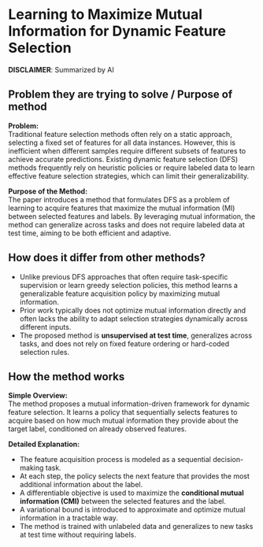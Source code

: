 # Learning to Maximize Mutual Information for Dynamic Feature Selection

**DISCLAIMER**: Summarized by AI

## Problem they are trying to solve / Purpose of method

**Problem:**  
Traditional feature selection methods often rely on a static approach,
selecting a fixed set of features for all data instances.
However, this is inefficient when different samples require different subsets of features to achieve accurate predictions.
Existing dynamic feature selection (DFS) methods frequently rely on heuristic policies or
require labeled data to learn effective feature selection strategies,
which can limit their generalizability.

**Purpose of the Method:**  
The paper introduces a method that formulates DFS as a problem of learning
to acquire features that maximize the mutual information (MI) between selected features and labels.
By leveraging mutual information,
the method can generalize across tasks and does not require labeled data at test time,
aiming to be both efficient and adaptive.


## How does it differ from other methods?

- Unlike previous DFS approaches that often require task-specific supervision or learn greedy selection policies,
this method learns a generalizable feature acquisition policy by maximizing mutual information.
- Prior work typically does not optimize mutual information directly and often lacks the ability
to adapt selection strategies dynamically across different inputs.
- The proposed method is **unsupervised at test time**, generalizes across tasks,
and does not rely on fixed feature ordering or hard-coded selection rules.


## How the method works

**Simple Overview:**  
The method proposes a mutual information-driven framework for dynamic feature selection.
It learns a policy that sequentially selects features to acquire based on how much
mutual information they provide about the target label, conditioned on already observed features.

**Detailed Explanation:**

- The feature acquisition process is modeled as a sequential decision-making task.
- At each step, the policy selects the next feature that provides the most additional information about the label.
- A differentiable objective is used to maximize the **conditional mutual information (CMI)** between the selected features and the label.
- A variational bound is introduced to approximate and optimize mutual information in a tractable way.
- The method is trained with unlabeled data and generalizes to new tasks at test time without requiring labels.

